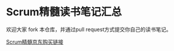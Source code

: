# Scrum精髓读书笔记汇总
欢迎大家 fork 本仓库，并通过pull request方式提交你自己的读书笔记。

[Scrum精髓京东购买链接](https://item.jd.com/11462889.html)